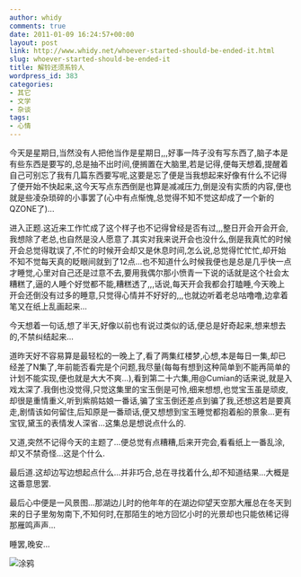 ```yaml
---
author: whidy
comments: true
date: 2011-01-09 16:24:57+00:00
layout: post
link: http://www.whidy.net/whoever-started-should-be-ended-it.html
slug: whoever-started-should-be-ended-it
title: 解铃还须系铃人
wordpress_id: 383
categories:
- 其它
- 文学
- 杂谈
tags:
- 心情
---
```


今天是星期日,当然没有人把他当作是星期日,,,好事一阵子没有写东西了,脑子本是有些东西是要写的,总是抽不出时间,便搁置在大脑里,若是记得,便每天想着,提醒着自己可别忘了我有几篇东西要写呢,这要是忘了便是当我想起来好像有什么不记得了便开始不快起来,这今天写点东西倒是也算是减减压力,倒是没有实质的内容,便也就是些凌杂琐碎的小事罢了(心中有点惭愧,总觉得不知不觉这却成了一个新的QZONE了)...

进入正题.这近来工作忙成了这个样子也不记得曾经是否有过,,,整日开会开会开会,我想除了老总,也自然是没人愿意了.其实对我来说开会也没什么,倒是我真忙的时候开会总觉得耽误了,不忙的时候开会却又是休息时间,怎么说,总觉得忙忙忙,却开始不知不觉每天真的眨眼间就到了12点...也不知道什么时候我便也是总是几乎快一点才睡觉,心里对自己还是过意不去,要用我偶尔那小愤青一下说的话就是这个社会太糟糕了,逼的人睡个好觉都不能,糟糕透了,,,话说,每天开会我都会打瞌睡,今天晚上开会还倒没有过多的睡意,只觉得心情并不好好的,,,也就边听着老总咕噜噜,边拿着笔又在纸上乱画起来...

今天想着一句话,想了半天,好像以前也有说过类似的话,便总是好奇起来,想来想去的,不禁纠结起来...

道昨天好不容易算是最轻松的一晚上了,看了两集红楼梦,心想,本是每日一集,却已经差了N集了,年前能否看完是个问题,我尽量(每每有想到这种简单到不能再简单的计划不能实现,便也就是大大不爽...),看到第二十六集,用@Cumian的话来说,就是入戏太深了.我倒也没觉得,只觉这集里的宝玉倒是可怜,细来想想,也觉宝玉虽是顽皮,却很是重情重义,听到紫鹃姑娘一番话,骗了宝玉倒还差点到骗了我,还想这若是要真走,剧情该如何留住,后知原是一番顽话,便又想想到宝玉睡觉都抱着船的景象...更有宝钗,黛玉的表情发人深省...这集总是想说点什么的.

又道,突然不记得今天的主题了...便总觉有点糟糟,后来开完会,看看纸上一番乱涂,却又不禁奇怪...这是个什么.

最后道.这却边写边想起点什么...并非巧合,总在寻找着什么,却不知道结果...大概是这番意思罢.

最后心中便是一风景图...那湖边儿时的他年年的在湖边仰望天空那大雁总在冬天到来的日子里匆匆南下,不知何时,在那陌生的地方回忆小时的光景却也只能依稀记得那雁鸣声声...

睡罢,晚安...

![涂鸦](http://www.whidy.net/wp-content/uploads/2011/01/IMG_20110109_210853-375x500.jpg)
